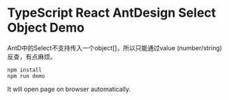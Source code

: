 TypeScript React AntDesign Select Object Demo
=================================

AntD中的Select不支持传入一个object[]，所以只能通过value (number/string)反查，有点麻烦。

```
npm install
npm run demo
```

It will open page on browser automatically.
